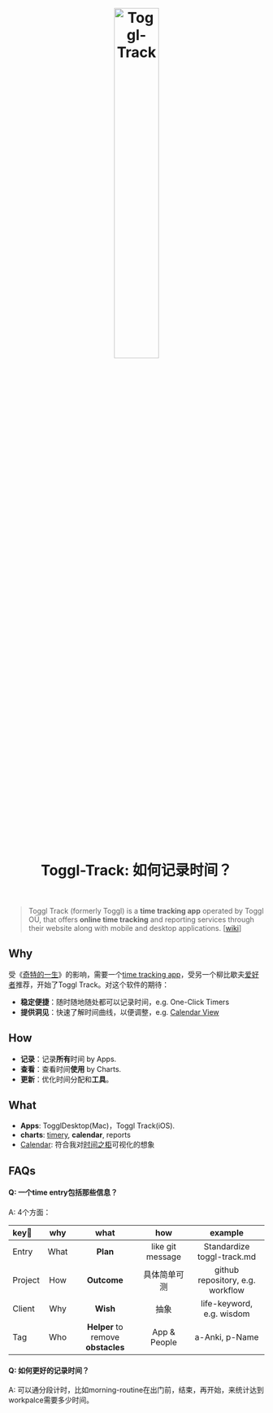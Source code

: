 <h1 align="center">
<br>
	<a href="https://www.wikiwand.com/en/Toggl_Track">
  <img src="https://i.imgur.com/p7ZR8dq.png" alt="Toggl-Track" width=42%">
  </a>
  <br><br>
Toggl-Track: 如何记录时间？
  <br><br>
</h1>

> Toggl Track (formerly Toggl) is a **time tracking app** operated by Toggl OÜ, that offers **online time tracking** and reporting services through their website along with mobile and desktop applications. [[wiki](https://www.wikiwand.com/en/Toggl_Track)]

## Why 

受《[奇特的一生](https://book.douban.com/review/9866948/)》的影响，需要一个[time tracking app](https://www.wikiwand.com/en/Time-tracking_software)，受另一个柳比歇夫[爱好者](https://github.com/yaobinwen/robin_on_rails)推荐，开始了Toggl Track。对这个软件的期待：

* **稳定便捷**：随时随地随处都可以记录时间，e.g. One-Click Timers
* **提供洞见**：快速了解时间曲线，以便调整，e.g. [Calendar View](https://toggl.com/blog/calendar-view-feature)

## How

* **记录**：记录**所有**时间 by Apps.
* **查看**：查看时间**使用** by Charts.
* **更新**：优化时间分配和**工具**。

## What 

* **Apps**: TogglDesktop(Mac)，Toggl Track(iOS).
* **charts**: [timery](https://timeryapp.com/), **calendar**, reports
* [Calendar](https://toggl.com/blog/calendar-view-feature): 符合我对[时间之柜](https://willwang.cc/2020/02/time-cabinet)可视化的想象


## FAQs

#### Q: 一个time entry包括那些信息？

A: 4个方面：

| key🔑 | why | what | how | example |
| :-------- | :---------: | :----------: | :---------: |  :---------: |
| Entry | What | **Plan** | like git message | Standardize toggl-track.md |
| Project | How | **Outcome** | 具体简单可测  | github repository, e.g. workflow |
| Client | Why | **Wish** | 抽象 | life-keyword, e.g. wisdom |
| Tag | Who | **Helper** to remove **obstacles** | App & People | a-Anki, p-Name |


#### Q: 如何更好的记录时间？

A: 可以通分段计时，比如morning-routine在出门前，结束，再开始，来统计达到workpalce需要多少时间。
